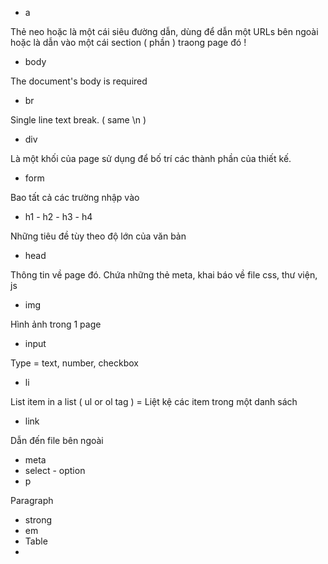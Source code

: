 - a

Thẻ neo hoặc là một cái siêu đường dẫn, dùng để dẫn một URLs bên ngoài hoặc là dẫn vào một cái section ( phần ) traong page đó !

- body

The document's body is required

- br

Single line text break. ( same \n )

- div

Là một khối của page sử dụng để bố trí các thành phần của thiết kế.

- form

Bao tất cả các trường nhập vào

- h1 - h2 - h3 - h4

Những tiêu đề tùy theo độ lớn của văn bản

- head

Thông tin về page đó. Chứa những thẻ meta, khai báo về file css, thư viện, js

- img

Hình ảnh trong 1 page

- input

Type = text, number, checkbox

- li

List item in a list ( ul or ol tag ) = Liệt kệ các item trong một danh sách

- link

Dẫn đến file bên ngoài

- meta
- select - option
- p

Paragraph

- strong
- em
- Table
-
